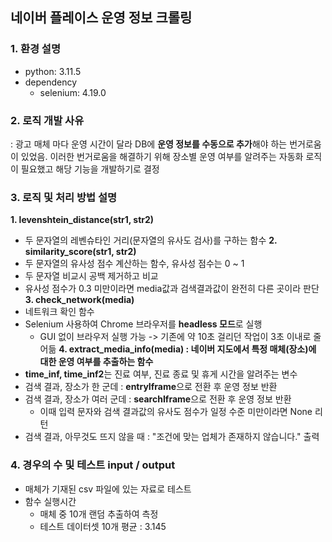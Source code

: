 ## 네이버 플레이스 운영 정보 크롤링
### 1. 환경 설명 
* python: 3.11.5
* dependency
  * selenium: 4.19.0
### 2. 로직 개발 사유
: 광고 매체 마다 운영 시간이 달라 DB에 **운영 정보를 수동으로 추가**해야 하는 번거로움이 있었음. 이러한 번거로움을 해결하기 위해 장소별 운영 여부를 알려주는 자동화 로직이 필요했고 해당 기능을 개발하기로 결정
### 3. 로직 및 처리 방법 설명
**1. levenshtein_distance(str1, str2)**
  * 두 문자열의 레벤슈타인 거리(문자열의 유사도 검사)를 구하는 함수
**2. similarity_score(str1, str2)**
  * 두 문자열의 유사성 점수 계산하는 함수, 유사성 점수는 0 ~ 1
  * 두 문자열 비교시 공백 제거하고 비교
  * 유사성 점수가 0.3 미만이라면 media값과 검색결과값이 완전히 다른 곳이라 판단
**3. check_network(media)**
  * 네트워크 확인 함수
  * Selenium 사용하여 Chrome 브라우저를 **headless 모드**로 실행
    * GUI 없이 브라우저 실행 가능 -> 기존에 약 10초 걸리던 작업이 3초 이내로 줄어듦
**4. extract_media_info(media) : 네이버 지도에서 특정 매체(장소)에 대한 운영 여부를 추출하는 함수**
  * **time_inf, time_inf2**는 진료 여부, 진료 종료 및 휴게 시간을 알려주는 변수
  * 검색 결과, 장소가 한 군데 : **entryIframe**으로 전환 후 운영 정보 반환
  * 검색 결과, 장소가 여러 군데 : **searchIframe**으로 전환 후 운영 정보 반환
     * 이때 입력 문자와 검색 결과값의 유사도 점수가 일정 수준 미만이라면 None 리턴
  * 검색 결과, 아무것도 뜨지 않을 때 : "조건에 맞는 업체가 존재하지 않습니다." 출력
### 4. 경우의 수 및 테스트 input / output
* 매체가 기재된 csv 파일에 있는 자료로 테스트
* 함수 실행시간 
   * 매체 중 10개 랜덤 추출하여 측정
   * 테스트 데이터셋 10개 평균 : 3.145
  
